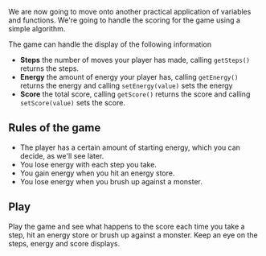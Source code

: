 We are now going to move onto another practical application of variables and functions. We're going to handle the scoring for the game using a simple algorithm.

The game can handle the display of the following information

- **Steps** the number of moves your player has made, calling `getSteps()` returns the steps.
- **Energy** the amount of energy your player has, calling `getEnergy()` returns the energy and calling `setEnergy(value)` sets the energy
- **Score** the total score, calling `getScore()` returns the score and calling `setScore(value)` sets the score.

## Rules of the game

- The player has a certain amount of starting energy, which you can decide, as we'll see later.
- You lose energy with each step you take.
- You gain energy when you hit an energy store. 
- You lose energy when you brush up against a monster.

## Play
Play the game and see what happens to the score each time you take a step, hit an energy store or brush up against a monster. Keep an eye on the steps, energy and score displays.

